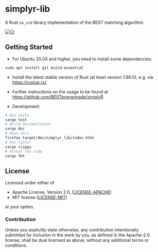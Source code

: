 # simplyr-lib

A Rust `no_std` library implementation of the BEST matching algorithm.

[![CI](https://github.com/BESTenergytrade/simplyr-lib/actions/workflows/ci.yml/badge.svg)](https://github.com/BESTenergytrade/simplyr-lib/actions/workflows/ci.yml)

## Getting Started

* For Ubuntu 20.04 and higher, you need to install some dependencies:

```sh
sudo apt install git build-essential
```

* Install the latest stable version of Rust (at least version 1.66.0), e.g. via <https://rustup.rs/>

* Further instructions on the usage to be found at <https://github.com/BESTenergytrade/simplyR>

* Development:

```sh
# Run tests
cargo test
# Build documentation
cargo doc
# Open docs
firefox target/doc/simplyr_lib/index.html
# Run linter
cargo clippy
# Format the code
cargo fmt
```

## License

Licensed under either of

 * Apache License, Version 2.0, ([LICENSE-APACHE](LICENSE-APACHE))
 * MIT license ([LICENSE-MIT](LICENSE-MIT))

at your option.

### Contribution

Unless you explicitly state otherwise, any contribution intentionally submitted
for inclusion in the work by you, as defined in the Apache-2.0 license, shall be dual licensed as above, without any
additional terms or conditions.